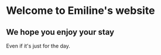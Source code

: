 
<html>
  <head>
    <h1>Welcome to Emiline's website</h1>
  </head>
  <body>
    <h2>We hope you enjoy your stay</h2>
    <p>Even if it's just for the day.</p>
  </body>
</html>
